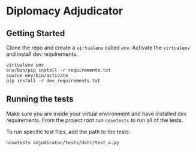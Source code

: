 # Diplomacy Adjudicator

## Getting Started

Clone the repo and create a `virtualenv` called `env`. Activate the `virtualenv`
and install dev requirements.

```shell
virtualenv env
env/bin/pip install -r requirements.txt
source env/bin/activate
pip install -r dev_requirements.txt
```


## Running the tests

Make sure you are inside your virtual environment and have installed dev requirements.
From the project root run `nosetests` to run all of the tests.

To run specific test files, add the path to the tests:
```shell script
nosetests adjudicator/tests/datc/test_a.py
```
